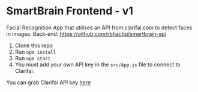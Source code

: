 # SmartBrain Frontend - v1
Facial Recognition App that utilises an API from clarifai.com to detect faces in images.
Back-end: https://github.com/rbhachu/smartbrain-api

1. Clone this repo
2. Run `npm install`
3. Run `npm start`
4. You must add your own API key in the `src/App.js` file to connect to Clarifai.

You can grab Clarifai API key [here](https://www.clarifai.com/)

